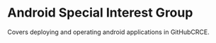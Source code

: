 # Android Special Interest Group

Covers deploying and operating android applications in GitHubCRCE.